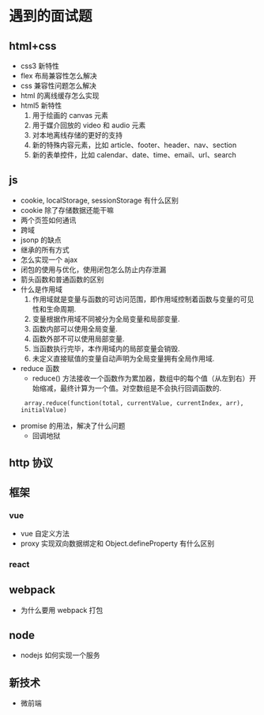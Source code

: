 # 遇到的面试题

## html+css

- css3 新特性
- flex 布局兼容性怎么解决
- css 兼容性问题怎么解决
- html 的离线缓存怎么实现
- html5 新特性
  1. 用于绘画的 canvas 元素
  2. 用于媒介回放的 video 和 audio 元素
  3. 对本地离线存储的更好的支持
  4. 新的特殊内容元素，比如 article、footer、header、nav、section
  5. 新的表单控件，比如 calendar、date、time、email、url、search

## js

- cookie, localStorage, sessionStorage 有什么区别
- cookie 除了存储数据还能干嘛
- 两个页签如何通讯
- 跨域
- jsonp 的缺点
- 继承的所有方式
- 怎么实现一个 ajax
- 闭包的使用与优化，使用闭包怎么防止内存泄漏
- 箭头函数和普通函数的区别
- 什么是作用域
  1. 作用域就是变量与函数的可访问范围，即作用域控制着函数与变量的可见性和生命周期.
  2. 变量根据作用域不同被分为全局变量和局部变量.
  3. 函数内部可以使用全局变量.
  4. 函数外部不可以使用局部变量.
  5. 当函数执行完毕，本作用域内的局部变量会销毁.
  6. 未定义直接赋值的变量自动声明为全局变量拥有全局作用域.
- reduce 函数
  - reduce() 方法接收一个函数作为累加器，数组中的每个值（从左到右）开始缩减，最终计算为一个值。对空数组是不会执行回调函数的.
  ```
   array.reduce(function(total, currentValue, currentIndex, arr), initialValue)
  ```
- promise 的用法，解决了什么问题
  - 回调地狱

## http 协议

## 框架

### vue

- vue 自定义方法
- proxy 实现双向数据绑定和 Object.defineProperty 有什么区别

### react

## webpack

- 为什么要用 webpack 打包

## node

- nodejs 如何实现一个服务

## 新技术

- 微前端
